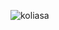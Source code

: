 
<p align="left"> <img src="https://komarev.com/ghpvc/?username=koliasa&label=Profile%20views&color=0e75b6&style=flat" alt="koliasa" /> </p>

